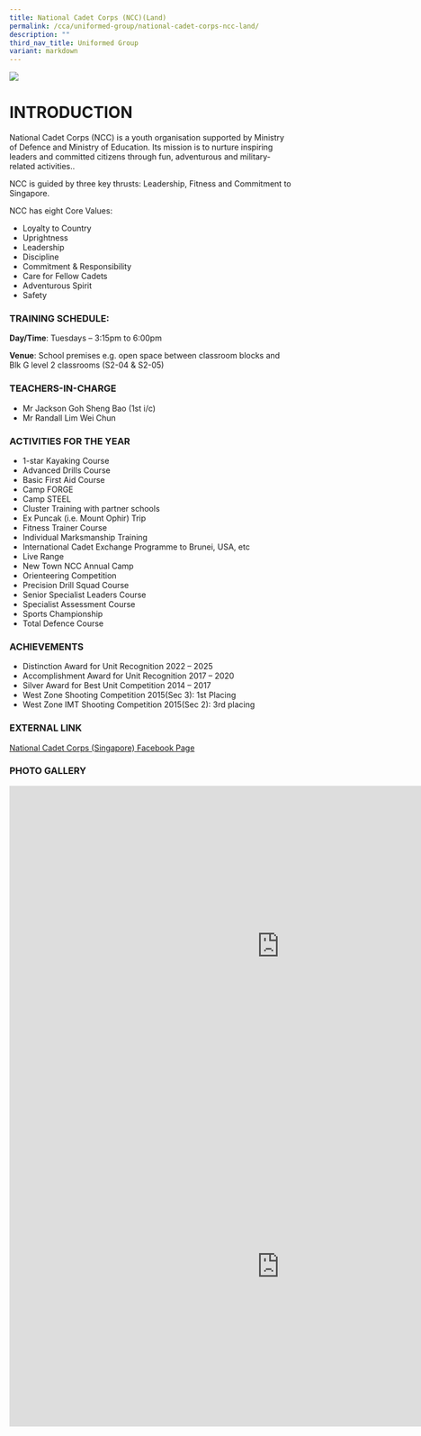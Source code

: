 ```yaml
---
title: National Cadet Corps (NCC)(Land)
permalink: /cca/uniformed-group/national-cadet-corps-ncc-land/
description: ""
third_nav_title: Uniformed Group
variant: markdown
---
```

![](/images/IMG_9844.jpg)

# INTRODUCTION
National Cadet Corps (NCC) is a youth organisation supported by Ministry of Defence and Ministry of Education. Its mission is to nurture inspiring leaders and committed citizens through fun, adventurous and military-related activities..


NCC is guided by three key thrusts: Leadership, Fitness and Commitment to Singapore.

NCC has eight Core Values:
* Loyalty to Country
* Uprightness
* Leadership
* Discipline
* Commitment &amp; Responsibility
* Care for Fellow Cadets
* Adventurous Spirit
* Safety

### TRAINING SCHEDULE:

**Day/Time**: Tuesdays – 3:15pm to 6:00pm

**Venue**: School premises e.g. open space between classroom blocks and Blk G level 2 classrooms (S2-04 &amp; S2-05)

### TEACHERS-IN-CHARGE

*   Mr Jackson Goh Sheng Bao (1st i/c)
*   Mr Randall Lim Wei Chun

### ACTIVITIES FOR THE YEAR

* 1-star Kayaking Course
* Advanced Drills Course
* Basic First Aid Course
* Camp FORGE
* Camp STEEL
* Cluster Training with partner schools
* Ex Puncak (i.e. Mount Ophir) Trip
* Fitness Trainer Course
* Individual Marksmanship Training
* International Cadet Exchange Programme to Brunei, USA, etc
* Live Range
* New Town NCC Annual Camp
* Orienteering Competition
* Precision Drill Squad Course
* Senior Specialist Leaders Course
* Specialist Assessment Course
* Sports Championship
* Total Defence Course

### ACHIEVEMENTS

*  Distinction Award for Unit Recognition 2022 – 2025
*  Accomplishment Award for Unit Recognition 2017 – 2020
*  Silver Award for Best Unit Competition 2014 – 2017
*  West Zone Shooting Competition 2015(Sec 3): 1st Placing
*  West Zone IMT Shooting Competition 2015(Sec 2): 3rd placing

### EXTERNAL LINK
[National Cadet Corps (Singapore) Facebook Page](https://www.facebook.com/sgncc.hq/)

### PHOTO GALLERY


<iframe src="https://docs.google.com/presentation/d/e/2PACX-1vQm9lImj-Kf3LNo6sdhcu9qSC_1SkaD41wMC5BNGY4594PT0zxG42PhO7UKaWwYCYWPzNjnUbICMKT9/embed?start=false&amp;loop=false&amp;delayms=3000" frameborder="0" width="960" height="569" allowfullscreen="true"></iframe>

<iframe src="https://docs.google.com/presentation/d/e/2PACX-1vQKzw81AG8yYo4rw7IA-kK0JsUGSzlueV1jF0AKGzhqIH4G7Wcht1J0VOyKrHY6MBjnRWXTX-GvTpNe/embed?start=false&amp;loop=false&amp;delayms=3000" frameborder="0" width="960" height="569" allowfullscreen="true"></iframe>